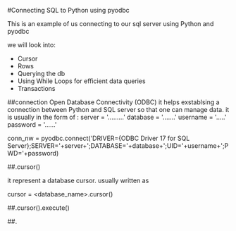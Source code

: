 #Connecting SQL to Python using pyodbc

This is an example of us connecting to our sql server using Python and pyodbc

we will look into:
- Cursor
- Rows
- Querying the db
- Using While Loops for efficient data queries
- Transactions

##connection
Open Database Connectivity (ODBC) 
it helps exstablsing a connection between Python and SQL server so that one can manage data.
it is usually in the form of :
server = '.........'
database = '.......'
username = '.....'
password = '......'


conn_nw = pyodbc.connect('DRIVER={ODBC Driver 17 for SQL Server};SERVER='+server+';DATABASE='+database+';UID='+username+';PWD='+password)

##.cursor()

it represent a database cursor. 
usually written as 

cursor = <database_name>.cursor()

##.cursor().execute()


##.